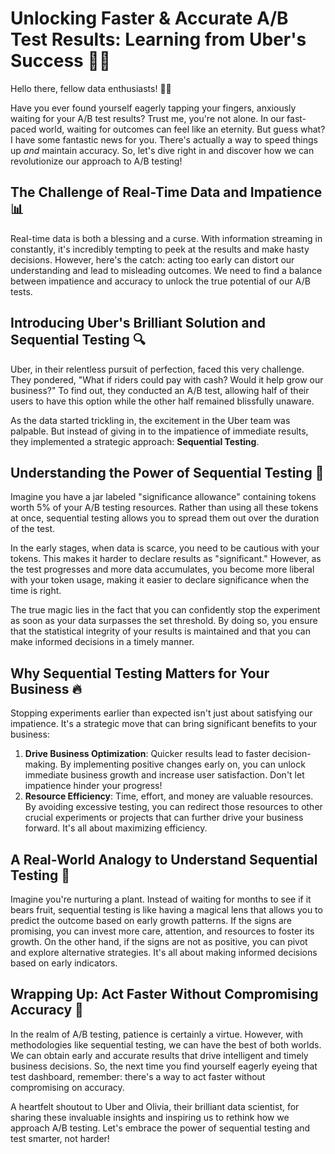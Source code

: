 # Unlocking Faster & Accurate A/B Test Results: Learning from Uber's Success 🚖✨

Hello there, fellow data enthusiasts! 🙋‍♂️

Have you ever found yourself eagerly tapping your fingers, anxiously waiting for your A/B test results? Trust me, you're not alone. In our fast-paced world, waiting for outcomes can feel like an eternity. But guess what? I have some fantastic news for you. There's actually a way to speed things up *and* maintain accuracy. So, let's dive right in and discover how we can revolutionize our approach to A/B testing!

## The Challenge of Real-Time Data and Impatience 📊

Real-time data is both a blessing and a curse. With information streaming in constantly, it's incredibly tempting to peek at the results and make hasty decisions. However, here's the catch: acting too early can distort our understanding and lead to misleading outcomes. We need to find a balance between impatience and accuracy to unlock the true potential of our A/B tests.

## Introducing Uber's Brilliant Solution and Sequential Testing 🔍

Uber, in their relentless pursuit of perfection, faced this very challenge. They pondered, "What if riders could pay with cash? Would it help grow our business?" To find out, they conducted an A/B test, allowing half of their users to have this option while the other half remained blissfully unaware.

As the data started trickling in, the excitement in the Uber team was palpable. But instead of giving in to the impatience of immediate results, they implemented a strategic approach: **Sequential Testing**.

## Understanding the Power of Sequential Testing 🧪

Imagine you have a jar labeled "significance allowance" containing tokens worth 5% of your A/B testing resources. Rather than using all these tokens at once, sequential testing allows you to spread them out over the duration of the test.

In the early stages, when data is scarce, you need to be cautious with your tokens. This makes it harder to declare results as "significant." However, as the test progresses and more data accumulates, you become more liberal with your token usage, making it easier to declare significance when the time is right.

The true magic lies in the fact that you can confidently stop the experiment as soon as your data surpasses the set threshold. By doing so, you ensure that the statistical integrity of your results is maintained and that you can make informed decisions in a timely manner.

## Why Sequential Testing Matters for Your Business 🔥

Stopping experiments earlier than expected isn't just about satisfying our impatience. It's a strategic move that can bring significant benefits to your business:

1. **Drive Business Optimization**: Quicker results lead to faster decision-making. By implementing positive changes early on, you can unlock immediate business growth and increase user satisfaction. Don't let impatience hinder your progress!
2. **Resource Efficiency**: Time, effort, and money are valuable resources. By avoiding excessive testing, you can redirect those resources to other crucial experiments or projects that can further drive your business forward. It's all about maximizing efficiency.

## A Real-World Analogy to Understand Sequential Testing 🌱

Imagine you're nurturing a plant. Instead of waiting for months to see if it bears fruit, sequential testing is like having a magical lens that allows you to predict the outcome based on early growth patterns. If the signs are promising, you can invest more care, attention, and resources to foster its growth. On the other hand, if the signs are not as positive, you can pivot and explore alternative strategies. It's all about making informed decisions based on early indicators.

## Wrapping Up: Act Faster Without Compromising Accuracy 🎁

In the realm of A/B testing, patience is certainly a virtue. However, with methodologies like sequential testing, we can have the best of both worlds. We can obtain early and accurate results that drive intelligent and timely business decisions. So, the next time you find yourself eagerly eyeing that test dashboard, remember: there's a way to act faster without compromising on accuracy.

A heartfelt shoutout to Uber and Olivia, their brilliant data scientist, for sharing these invaluable insights and inspiring us to rethink how we approach A/B testing. Let's embrace the power of sequential testing and test smarter, not harder!
